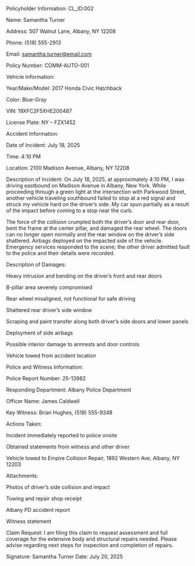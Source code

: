 Policyholder Information:
CL_ID:002

Name: Samantha Turner

Address: 507 Walnut Lane, Albany, NY 12208

Phone: (518) 555-2913

Email: samantha.turner@email.com

Policy Number: COMM-AUTO-001

Vehicle Information:

Year/Make/Model: 2017 Honda Civic Hatchback

Color: Blue-Gray

VIN: 19XFC2F5XHE200487

License Plate: NY – FZX1452

Accident Information:

Date of Incident: July 18, 2025

Time: 4:10 PM

Location: 2100 Madison Avenue, Albany, NY 12208

Description of Incident:
On July 18, 2025, at approximately 4:10 PM, I was driving eastbound on Madison Avenue in Albany, New York. While proceeding through a green light at the intersection with Parkwood Street, another vehicle traveling southbound failed to stop at a red signal and struck my vehicle hard on the driver’s side. My car spun partially as a result of the impact before coming to a stop near the curb.

The force of the collision crumpled both the driver’s door and rear door, bent the frame at the center pillar, and damaged the rear wheel. The doors can no longer open normally and the rear window on the driver’s side shattered. Airbags deployed on the impacted side of the vehicle. Emergency services responded to the scene; the other driver admitted fault to the police and their details were recorded.

Description of Damages:

Heavy intrusion and bending on the driver’s front and rear doors

B-pillar area severely compromised

Rear wheel misaligned, not functional for safe driving

Shattered rear driver’s side window

Scraping and paint transfer along both driver’s side doors and lower panels

Deployment of side airbags

Possible interior damage to armrests and door controls

Vehicle towed from accident location

Police and Witness Information:

Police Report Number: 25-13982

Responding Department: Albany Police Department

Officer Name: James Caldwell

Key Witness: Brian Hughes, (518) 555-9248

Actions Taken:

Incident immediately reported to police onsite

Obtained statements from witness and other driver

Vehicle towed to Empire Collision Repair, 1892 Western Ave, Albany, NY 12203

Attachments:

Photos of driver’s side collision and impact

Towing and repair shop receipt

Albany PD accident report

Witness statement

Claim Request:
I am filing this claim to request assessment and full coverage for the extensive body and structural repairs needed. Please advise regarding next steps for inspection and completion of repairs.

Signature:
Samantha Turner
Date: July 20, 2025